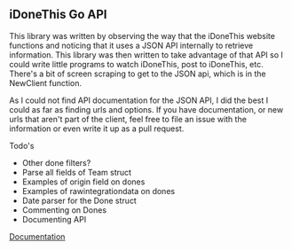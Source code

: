 iDoneThis Go API
----------------

This library was written by observing the way that the iDoneThis website functions
and noticing that it uses a JSON API internally to retrieve information. This library
was then written to take advantage of that API so I could write little programs to 
watch iDoneThis, post to iDoneThis, etc. There's a bit of screen scraping to get to 
the JSON api, which is in the NewClient function.

As I could not find API documentation for
the JSON API, I did the best I could as far as finding urls and options. If you have
documentation, or new urls that aren't part of the client, feel free to file an issue
with the information or even write it up as a pull request.

Todo's

- Other done filters?
- Parse all fields of Team struct
- Examples of origin field on dones
- Examples of rawintegrationdata on dones
- Date parser for the Done struct
- Commenting on Dones
- Documenting API

[Documentation](http://godoc.org/github.com/acsellers/idonethis)
